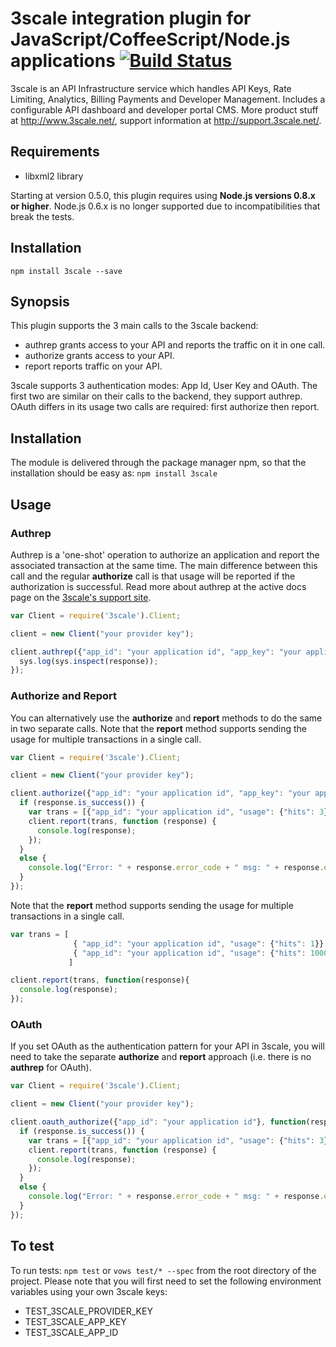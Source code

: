 # 3scale integration plugin for JavaScript/CoffeeScript/Node.js applications [![Build Status](https://secure.travis-ci.org/3scale/3scale_ws_api_for_nodejs.png?branch=master)](http://travis-ci.org/3scale/3scale_ws_api_for_nodejs)

3scale is an API Infrastructure service which handles API Keys, Rate Limiting, Analytics, Billing Payments and Developer Management.
Includes a configurable API dashboard and developer portal CMS.
More product stuff at http://www.3scale.net/, support information at http://support.3scale.net/.

## Requirements

* libxml2 library

Starting at version 0.5.0, this plugin requires using **Node.js versions 0.8.x or higher**. Node.js 0.6.x is no longer supported due to incompatibilities that break the tests.

## Installation

`npm install 3scale --save`


## Synopsis

This plugin supports the 3 main calls to the 3scale backend:

- authrep grants access to your API and reports the traffic on it in one call.
- authorize grants access to your API.
- report reports traffic on your API.

3scale supports 3 authentication modes: App Id, User Key and OAuth. The first two are similar on their calls to the backend, they support authrep. OAuth differs in its usage two calls are required: first authorize then report.

## Installation

The module is delivered through the package manager npm, so that the installation should be easy as: `npm install 3scale`

## Usage

### Authrep

Authrep is a 'one-shot' operation to authorize an application and report the associated transaction at the same time. The main difference between this call and the regular **authorize** call is that usage will be reported if the authorization is successful. Read more about authrep at the active docs page on the [3scale's support site](https://support.3scale.net/reference/active-docs).

```javascript
var Client = require('3scale').Client;

client = new Client("your provider key");

client.authrep({"app_id": "your application id", "app_key": "your application key", "usage": { "hits": 1 } }, function(response){
  sys.log(sys.inspect(response));
});
```

### Authorize and Report

You can alternatively use the **authorize** and **report** methods to do the same in two separate calls. 
Note that the **report** method supports sending the usage for multiple transactions in a single call.

```javascript
var Client = require('3scale').Client;

client = new Client("your provider key");

client.authorize({"app_id": "your application id", "app_key": "your application key"}, function(response){
  if (response.is_success()) {
    var trans = [{"app_id": "your application id", "usage": {"hits": 3}}];
    client.report(trans, function (response) {
      console.log(response);
    });
  } 
  else {
    console.log("Error: " + response.error_code + " msg: " + response.error_msg);
  }
});
```

Note that the **report** method supports sending the usage for multiple transactions in a single call.

```javascript
var trans = [
              { "app_id": "your application id", "usage": {"hits": 1}},
              { "app_id": "your application id", "usage": {"hits": 1000}}
             ]

client.report(trans, function(response){
  console.log(response);
});
```

### OAuth

If you set OAuth as the authentication pattern for your API in 3scale, you will need to take the separate **authorize** and **report** approach (i.e. there is no **authrep** for OAuth).

```javascript
var Client = require('3scale').Client;

client = new Client("your provider key");

client.oauth_authorize({"app_id": "your application id"}, function(response){
  if (response.is_success()) {
    var trans = [{"app_id": "your application id", "usage": {"hits": 3}}];
    client.report(trans, function (response) {
      console.log(response);
    });
  } 
  else {
    console.log("Error: " + response.error_code + " msg: " + response.error_msg);
  }
});
```

## To test

To run tests: `npm test` or `vows test/* --spec` from the root directory of the project.
Please note that you will first need to set the following environment variables using your own 3scale keys:

- TEST_3SCALE_PROVIDER_KEY
- TEST_3SCALE_APP_KEY
- TEST_3SCALE_APP_ID

